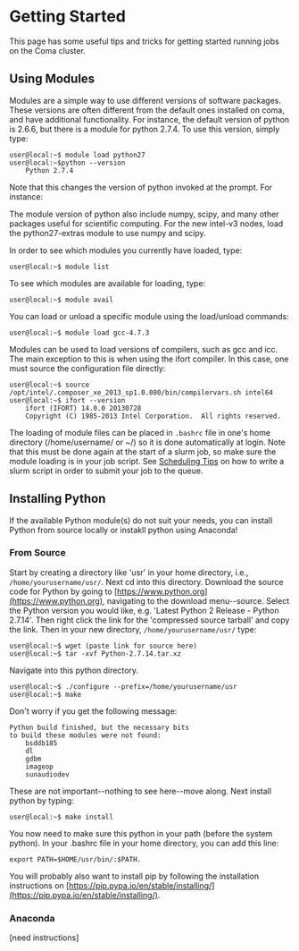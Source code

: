 # Getting Started 

This page has some useful tips and tricks for getting started running jobs on the Coma cluster.


## Using Modules
 
Modules are a simple way to use different versions of software packages. These versions are often different from the default ones installed on coma, and have additional functionality. For instance, the default version of python is 2.6.6, but there is a module for python 2.7.4. To use this version, simply type:

```console
user@local:~$ module load python27
user@local:~$python --version
    Python 2.7.4
```

Note that this changes the version of python invoked at the prompt. For instance:

The module version of python also include numpy, scipy, and many other packages useful for scientific computing. For the new intel-v3 nodes, load the python27-extras module to use numpy and scipy.

In order to see which modules you currently have loaded, type:

```console
user@local:~$ module list
``` 

To see which modules are available for loading, type:

```console
user@local:~$ module avail
```

You can load or unload a specific module using the load/unload commands:
 
```console
user@local:~$ module load gcc-4.7.3
```

Modules can be used to load versions of compilers, such as gcc and icc. The main exception to this is when using the ifort compiler. In this case, one must source the configuration file directly:

 
```console
user@local:~$ source /opt/intel/.composer_xe_2013_sp1.0.080/bin/compilervars.sh intel64
user@local:~$ ifort --version
    ifort (IFORT) 14.0.0 20130728
    Copyright (C) 1985-2013 Intel Corporation.  All rights reserved.
```
 
The loading of module files can be placed in `.bashrc` file in one's home directory (/home/username/ or ~/) so it is done automatically at login. Note that this must be done again at the start of a slurm job, so make sure the module loading is in your job script. See [Scheduling Tips]() on how to write a slurm script in order to submit your job to the queue.


## Installing Python

If the available Python module(s) do not suit your needs, you can install Python from source locally or instakll python using Anaconda! 


### From Source

Start by creating a directory like 'usr' in your home directory, i.e., `/home/yourusername/usr/`.  Next cd into this directory.  Download the source code for Python by going to [https://www.python.org](https://www.python.org), navigating to the download menu--source.  Select the Python version you would like, e.g. 'Latest Python 2 Release - Python 2.7.14'.  Then right click the link for the 'compressed source tarball' and copy the link.  Then in your new directory, `/home/yourusername/usr/` type:

 
```console
user@local:~$ wget (paste link for source here)
user@local:~$ tar -xvf Python-2.7.14.tar.xz 
``` 

Navigate into this python directory.   

```console
user@local:~$ ./configure --prefix=/home/yourusername/usr
user@local:~$ make 
```

Don't worry if you get the following message:

```console
Python build finished, but the necessary bits
to build these modules were not found:
    bsddb185 
    dl
    gdbm            
    imageop
    sunaudiodev 
```

These are not important--nothing to see here--move along. Next install python by typing:

 
```console
user@local:~$ make install
 ```

You now need to make sure this python in your path (before the system python). In your .bashrc file in your home directory, you can add this line:

```
export PATH=$HOME/usr/bin/:$PATH.
```
 
You will probably also want to install pip by following the installation instructions on [https://pip.pypa.io/en/stable/installing/](https://pip.pypa.io/en/stable/installing/).


### Anaconda

[need instructions]
 